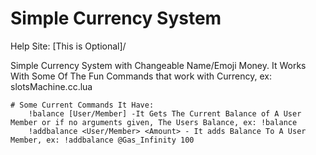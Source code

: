 # Simple Currency System
Help Site: [This is Optional]/<This is Not Optional>

Simple Currency System with Changeable Name/Emoji Money.
It Works With Some Of The Fun Commands that work with Currency, ex: slotsMachine.cc.lua

    # Some Current Commands It Have:
        !balance [User/Member] -It Gets The Current Balance of A User Member or if no arguments given, The Users Balance, ex: !balance
        !addbalance <User/Member> <Amount> - It adds Balance To A User Member, ex: !addbalance @Gas_Infinity 100

